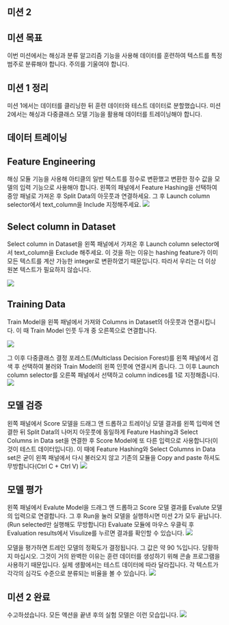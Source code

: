 

## 미션 2
## 미션 목표
이번 미션에서는 해싱과 분류 알고리즘 기능을 사용해 데이터를 훈련하여 텍스트를 특정 범주로 분류해야 합니다. 주의를 기울여야 합니다.
## 미션 1 정리
미션 1에서는 데이터를 클리닝한 뒤 훈련 데이터와 테스트 데이터로 분할했습니다. 미션 2에서는 해싱과 다중클래스 모델 기능을 활용해 데이터를 트레이닝해야 합니다.
## 데이터 트레이닝
## Feature Engineering
해싱 모듈 기능을 사용해 아티클의 일반 텍스트를 정수로 변환했고 변환한 정수 값을 모델의 입력 기능으로 사용해야 합니다. 
왼쪽의 패널에서 Feature Hashing을 선택하여 중앙 패널로 가져온 후 Split Data의 아웃풋과 연결하세요. 
그 후 Launch column selector에서 text_column을 Include 지정해주세요. 
  ![](http://postfiles4.naver.net/MjAxNzA1MThfOTYg/MDAxNDk1MDg0NDgxNjkz.S1vmk2rp8mtQyZNzcYs8esvxZoMKWfLwyg71PS6NhGIg.8B19w1iYU6u8GPikWzAojzxx_Wuvm-xkN7IAFDHZJ2Yg.PNG.lifeteller/Mission2_1.png?type=w2)

## Select column in Dataset
Select column in Dataset을 왼쪽 패널에서 가져온 후 Launch column selector에서 text_column을 Exclude 해주세요. 이 것을 하는 이유는 hashing feature가 이미 모든 텍스트를 계산 가능한 integer로 변환하였기 때문입니다. 따라서 우리는 더 이상 원본 텍스트가 필요하지 않습니다.

![](http://postfiles10.naver.net/MjAxNzA1MThfMTA2/MDAxNDk1MDg0NDgyMDIx.MpasH6ORcJ62HUHem9rrLBvS6H68eT9Soh8JPGWYQbog.CkDrzfFV2Zq749vMGOIUiQwzXTjV0t1o4ZtIfeUo_LUg.PNG.lifeteller/Mission2_2.png?type=w2)

## Training Data
Train Model을 왼쪽 패널에서 가져와 Columns in Dataset의 아웃풋과 연결시킵니다. 이 때 Train Model 인풋 두개 중 오른쪽으로 연결합니다. 

![](http://postfiles15.naver.net/MjAxNzA1MThfMjE3/MDAxNDk1MDg0NDgyMjg5.2Z1i1hlLXeugt-dxxK34UbXWdFt7qv87LMZnOqFV7G8g.N4LrDDxatMwosEfqu1weDK5pkP5TuM0I4ZVBaZuMHUgg.PNG.lifeteller/Mission2_3.png?type=w2)

그 이후 다중클래스 결정 포레스트(Multiclass Decision Forest)를 왼쪽 패널에서 검색 후 선택하여 불러와 Train Model의 왼쪽 인풋에 연결시켜 줍니다.
그 이후 Launch column selector를 오른쪽 패널에서 선택하고 column indices를 1로 지정해줍니다.
 ![](http://postfiles1.naver.net/MjAxNzA1MThfNzQg/MDAxNDk1MDg0NDgyNTc3.bRkNBL81jgoNDuvE1QhTmfdyH4pgVGQSGHvEjSoMT4Eg.56M-UwsuaI04cMEEryC6E0YYyGELFp9vtxOFtWvj8TQg.PNG.lifeteller/Mission2_4.png?type=w2)

## 모델 검증
왼쪽 패널에서 Score 모델을 드래그 앤 드롭하고 트레이닝 모델 결과를 왼쪽 입력에 연결한 뒤 Split Data의 나머지 아웃풋에 동일하게 Feature Hashing과 Select Columns in Data set을 연결한 후 Score Model에 또 다른 입력으로 사용합니다(이 것이 테스트 데이터입니다).
이 때에 Feature Hashing와 Select Columns in Data set은 굳이 왼쪽 패널에서 다시 불러오지 않고 기존의 모듈을 Copy and paste 하셔도 무방합니다(Ctrl C + Ctrl V)
 ![](http://postfiles1.naver.net/MjAxNzA1MThfNjAg/MDAxNDk1MDg0NDgyOTk5.W0ap4zIeYm_Xhd7omi16xVu0elkMHHZZ5aOVyAUUyMsg.EAD1We0oMerdiSJlEnj9jcCcZGLJxxPMLj20Prv7FyAg.PNG.lifeteller/Mission2_5.png?type=w2)
 
## 모델 평가
왼쪽 패널에서 Evalute Model을 드래그 앤 드롭하고 Score 모델 결과를 Evalute 모델의 입력으로 연결합니다. 그 후 Run을 눌러 모델을 실행하시면 미션 2가 모두 끝납니다.(Run selected만 실행해도 무방합니다)
Evaluate 모듈에 마우스 우클릭 후 Evaluation results에서 Visulize를 누르면 결과를 확인할 수 있습니다.
 ![](http://postfiles16.naver.net/MjAxNzA1MThfMjMz/MDAxNDk1MDg0NDgzNDA1.A-XBuPRcQUJ1-5ZRqF_tZmPnF-sq4U-UPeMBS40mwuAg.27KEtIZ0-F2jaFc7khjFBoQKxYl6wrXWbtRPon18P8gg.PNG.lifeteller/Mission2_6.png?type=w2)

모델을 평가하면 트레인 모델의 정확도가 결정됩니다. 그 값은 약 90 %입니다. 당황하지 마십시오. 그것이 거의 완벽한 이유는 훈련 데이터를 생성하기 위해 콘솔 프로그램을 사용하기 때문입니다. 실제 생활에서는 테스트 데이터에 따라 달라집니다. 각 텍스트가 각각의 심각도 수준으로 분류되는 비율을 볼 수 있습니다.
 ![](http://postfiles3.naver.net/MjAxNzA1MThfMyAg/MDAxNDk1MDg0NDgzODU2.SNvICD3RG20KFlFDXmW00Z7svWrJYJeLOl6Mew6COVQg.CfZpVw4GnwV0Azu6y7dVbXDu9bYLBkTC5YlObl9KZSEg.PNG.lifeteller/Mission2_7.png?type=w2)

## 미션 2 완료
수고하셨습니다. 모든 액션을 끝낸 후의 실험 모델은 이런 모습입니다. 
![](http://postfiles4.naver.net/MjAxNzA1MThfMzkg/MDAxNDk1MDg0NDg0Mzcw.uPhdGCopm0_fglwe9rOrRwHV8mIEPUqxcqRx4CWNwyYg.a9WOV432-jGSkLbp9SR_hiQeHvh9Bzf_lmcQXn_J0JEg.PNG.lifeteller/Mission2_8.png?type=w2)
